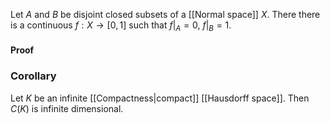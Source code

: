 Let $A$ and $B$ be disjoint closed subsets of a [[Normal space]] $X$. There there is a continuous $f:X\to[0,1]$ such that $f|_{A}=0$, $f|_{B}=1$.

#### Proof

### Corollary
Let $K$ be an infinite [[Compactness|compact]] [[Hausdorff space]]. Then $C(K)$ is infinite dimensional.

